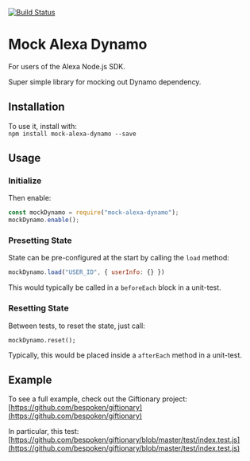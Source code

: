 [![Build Status](https://travis-ci.org/bespoken/mock-alexa-dynamo.svg?branch=master)](https://travis-ci.org/bespoken/mock-alexa-dynamo)  
# Mock Alexa Dynamo
For users of the Alexa Node.js SDK.

Super simple library for mocking out Dynamo dependency.

## Installation
To use it, install with:  
`npm install mock-alexa-dynamo --save`

## Usage
### Initialize
Then enable:  
```javascript
const mockDynamo = require("mock-alexa-dynamo");
mockDynamo.enable();
```

### Presetting State
State can be pre-configured at the start by calling the `load` method:  
```javascript
mockDynamo.load("USER_ID", { userInfo: {} })
```

This would typically be called in a `beforeEach` block in a unit-test.

### Resetting State  
Between tests, to reset the state, just call:  
```
mockDynamo.reset();
```

Typically, this would be placed inside a `afterEach` method in a unit-test.

## Example
To see a full example, check out the Giftionary project:  
[https://github.com/bespoken/giftionary](https://github.com/bespoken/giftionary)

In particular, this test:  
[https://github.com/bespoken/giftionary/blob/master/test/index.test.js](https://github.com/bespoken/giftionary/blob/master/test/index.test.js)


